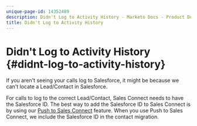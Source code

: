 ```yaml
---
unique-page-id: 14352489
description: Didn't Log to Activity History - Marketo Docs - Product Documentation
title: Didn't Log to Activity History
---
```


# Didn't Log to Activity History {#didnt-log-to-activity-history}

If you aren't seeing your calls log to Salesforce, it might be because we can't locate a Lead/Contact in Salesforce.

For calls to log to the correct Lead/Contact, Sales Connect needs to have the Salesforce ID. The best way to add the Salesforce ID to Sales Connect is by using our [Push to Sales Connect](http://docs.marketo.com/x/XQDb) feature. When you use Push to Sales Connect, we include the Salesforce ID in the contact migration.
